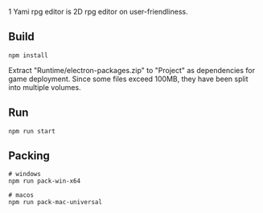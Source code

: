 1
Yami rpg editor is 2D rpg editor on user-friendliness.

## Build 
```shell
npm install
```

Extract "Runtime/electron-packages.zip" to "Project" as dependencies for game deployment.
Since some files exceed 100MB, they have been split into multiple volumes.

## Run 
```shell
npm run start
```

## Packing 
```shell
# windows
npm run pack-win-x64

# macos
npm run pack-mac-universal
```
